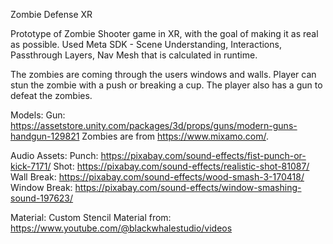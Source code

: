 Zombie Defense XR

Prototype of Zombie Shooter game in XR, with the goal of making it as real as possible.
Used Meta SDK - Scene Understanding, Interactions, Passthrough Layers, Nav Mesh that is calculated in runtime.

The zombies are coming through the users windows and walls. Player can stun the zombie with a push or breaking a cup.
The player also has a gun to defeat the zombies.


Models: Gun: https://assetstore.unity.com/packages/3d/props/guns/modern-guns-handgun-129821
        Zombies are from https://www.mixamo.com/.

Audio Assets: Punch: https://pixabay.com/sound-effects/fist-punch-or-kick-7171/
              Shot: https://pixabay.com/sound-effects/realistic-shot-81087/
              Wall Break: https://pixabay.com/sound-effects/wood-smash-3-170418/
              Window Break: https://pixabay.com/sound-effects/window-smashing-sound-197623/

Material: Custom Stencil Material from: https://www.youtube.com/@blackwhalestudio/videos	
